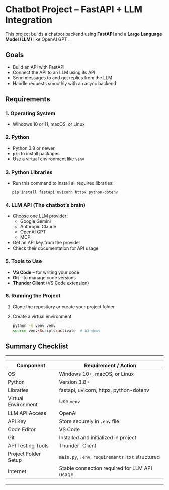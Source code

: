 #  Chatbot Project – FastAPI + LLM Integration

This project builds a chatbot backend using **FastAPI** and a **Large Language Model (LLM)** like OpenAI GPT .

##  Goals

- Build an API with FastAPI  
- Connect the API to an LLM using its API  
- Send messages to and get replies from the LLM  
- Handle requests smoothly with an async backend  


##  Requirements

### 1. Operating System
- Windows 10 or 11, macOS, or Linux

### 2. Python
- Python 3.8 or newer
- `pip` to install packages
- Use a virtual environment like `venv` 

### 3. Python Libraries

- Run this command to install all required libraries:

```bash
   pip install fastapi uvicorn httpx python-dotenv

```

### 4. LLM API (The chatbot’s brain)

- Choose one LLM provider:  
  - Google Gemini  
  - Anthropic Claude  
  - OpenAI GPT  
  - MCP  
- Get an API key from the provider  
- Check their documentation for API usage  

### 5. Tools to Use

- **VS Code** – for writing your code  
- **Git** – to manage code versions  
- **Thunder Client** (VS Code extension) 

### 6. Running the Project

1. Clone the repository or create your project folder.  
2. Create a virtual environment:

   ```bash
   python -m venv venv
   source venv\Scripts\activate  # Windows


##  Summary Checklist
-------------------------------------------------------------------------------
| Component             | Requirement / Action                                |
|-----------------------|-----------------------------------------------------|
| OS                    | Windows 10+, macOS, or Linux                        |
| Python                | Version 3.8+                                        |
| Libraries             | fastapi, uvicorn, httpx, python-dotenv              |
| Virtual Environment   | Use `venv`                                          |
| LLM API Access        | OpenAI                                              |
| API Key               | Store securely in `.env` file                       |
| Code Editor           | VS Code                                             |
| Git                   | Installed and initialized in project                |
| API Testing Tools     | Thunder-Client                                      |
| Project Folder Setup  | `main.py`, `.env`, `requirements.txt` structured    |
| Internet              | Stable connection required for LLM API usage        |
-------------------------------------------------------------------------------

